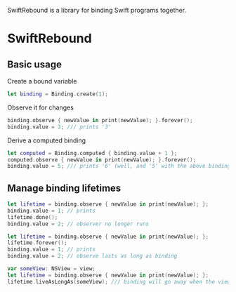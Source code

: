 SwiftRebound is a library for binding Swift programs together.

# SwiftRebound

## Basic usage

Create a bound variable

```swift
let binding = Binding.create(1);
```

Observe it for changes

```swift
binding.observe { newValue in print(newValue); }.forever();
binding.value = 3; /// prints '3'
```

Derive a computed binding

```swift
let computed = Binding.computed { binding.value + 1 };
computed.observe { newValue in print(newValue); }.forever();
binding.value = 5; /// prints '6' (well, and '5' with the above binding ;-)
```

## Manage binding lifetimes

```swift
let lifetime = binding.observe { newValue in print(newValue); };
binding.value = 1; // prints
lifetime.done();
binding.value = 2; // observer no longer runs
```

```swift
let lifetime = binding.observe { newValue in print(newValue); };
lifetime.forever();
binding.value = 1; // prints
binding.value = 2; // observe lasts as long as binding
```

```swift
var someView: NSView = view;
let lifetime = binding.observe { newValue in print(newValue); };
lifetime.liveAsLongAs(someView); /// binding will go away when the view goes away
```
